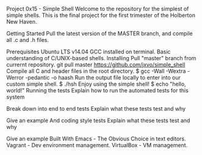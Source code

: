 Project 0x15 - Simple Shell
Welcome to the repository for the simplest of simple shells. This is the final project for the first trimester of the Holberton New Haven.

Getting Started
Pull the latest version of the MASTER branch, and compile all .c and .h files.

Prerequisites
Ubuntu LTS v14.04
GCC installed on terminal.
Basic understanding of C/UNIX-based shells.
Installing
Pull "master" branch from currernt repository.
git pull master https://github.com/jxvo/simple_shell
Compile all C and header files in the root directory.
$ gcc -Wall -Wextra -Werror -pedantic -o haash
Run the output file locally to enter into our custom simple shell.
$ ./hsh
Enjoy using the simple shell!
$ echo "hello, world!"
Running the tests
Explain how to run the automated tests for this system

Break down into end to end tests
Explain what these tests test and why

Give an example
And coding style tests
Explain what these tests test and why

Give an example
Built With
Emacs - The Obvious Choice in text editors.
Vagrant - Dev environment management.
VirtualBox - VM management.
